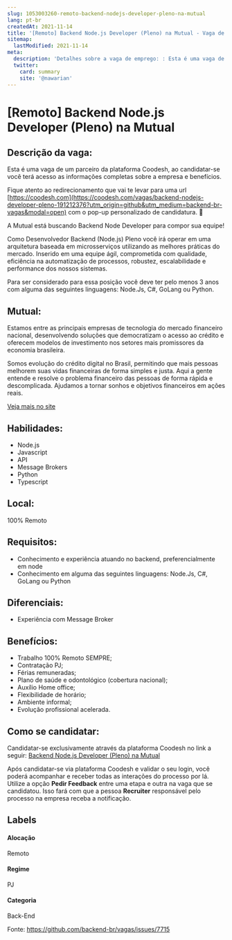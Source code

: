 ```yaml
---
slug: 1053003260-remoto-backend-nodejs-developer-pleno-na-mutual
lang: pt-br
createdAt: 2021-11-14
title: '[Remoto] Backend Node.js Developer (Pleno) na Mutual - Vaga de Emprego'
sitemap:
  lastModified: 2021-11-14
meta:
  description: 'Detalhes sobre a vaga de emprego: : Esta é uma vaga de um parceiro da plataforma Coodesh, ao candidatar-se você terá acesso as informações completas sobre a empresa e benefícios.  Fique atento ao redirecionamento que vai te levar para uma url [https://coodesh.com](https://coodesh.com/vagas/backend-nodejs-developer-pleno-191212376?utm_origin=github&utm_medium=backend-br-vagas&modal=open) com o pop-up personalizado de candidatura. 👋 <p>A Mutual está buscando Backend Node Developer para compor sua equipe!</p> <p></p> <p>Como Desenvolvedor Backend (Node.js) Pleno você irá operar em uma arquitetura baseada em microsserviços utilizando as melhores práticas do mercado. Inserido em uma equipe ágil, comprometida com qualidade, eficiência na automatização de processos, robustez, escalabilidade e performance dos nossos sistemas.</p> <p></p> <p>Para ser considerado para essa posição você deve ter pelo menos 3 anos com alguma das seguintes linguagens: Node.Js, C#, GoLang ou Python.</p>'
  twitter:
    card: summary
    site: '@nawarian'
---
```


# [Remoto] Backend Node.js Developer (Pleno) na Mutual

## Descrição da vaga: 
Esta é uma vaga de um parceiro da plataforma Coodesh, ao candidatar-se você terá acesso as informações completas sobre a empresa e benefícios.


Fique atento ao redirecionamento que vai te levar para uma url [https://coodesh.com](https://coodesh.com/vagas/backend-nodejs-developer-pleno-191212376?utm_origin=github&utm_medium=backend-br-vagas&modal=open) com o pop-up personalizado de candidatura. 👋
<p>A Mutual está buscando Backend Node Developer para compor sua equipe!</p>
<p></p>
<p>Como Desenvolvedor Backend (Node.js) Pleno você irá operar em uma arquitetura baseada em microsserviços utilizando as melhores práticas do mercado. Inserido em uma equipe ágil, comprometida com qualidade, eficiência na automatização de processos, robustez, escalabilidade e performance dos nossos sistemas.</p>
<p></p>
<p>Para ser considerado para essa posição você deve ter pelo menos 3 anos com alguma das seguintes linguagens: Node.Js, C#, GoLang ou Python.</p>

## Mutual: 
 <p>Estamos entre as principais empresas de tecnologia do mercado financeiro nacional, desenvolvendo soluções que democratizam o acesso ao crédito e oferecem modelos de investimento nos setores mais promissores da economia brasileira.</p>
<p>Somos evolução do crédito digital no Brasil, permitindo que mais pessoas melhorem suas vidas financeiras de forma simples e justa. Aqui a gente entende e resolve o problema financeiro das pessoas de forma rápida e descomplicada. Ajudamos a tornar sonhos e objetivos financeiros em ações reais.</p><a href='https://coodesh.com/empresas/mutual'>Veja mais no site</a>

 ## Habilidades: 
 - Node.js 
- Javascript 
- API 
- Message Brokers 
- Python 
- Typescript
## Local: 
 100% Remoto
## Requisitos: 
 - Conhecimento e experiência atuando no backend, preferencialmente em node 
- Conhecimento em alguma das seguintes linguagens: Node.Js, C#, GoLang ou Python
## Diferenciais: 
 - Experiência com Message Broker
## Benefícios: 
 - Trabalho 100% Remoto SEMPRE; 
- Contratação PJ; 
- Férias remuneradas; 
- Plano de saúde e odontológico (cobertura nacional); 
- Auxílio Home office; 
- Flexibilidade de horário; 
- Ambiente informal; 
- Evolução profissional acelerada.
## Como se candidatar:
Candidatar-se exclusivamente através da plataforma Coodesh no link a seguir: [Backend Node.js Developer (Pleno) na Mutual](https://coodesh.com/vagas/backend-nodejs-developer-pleno-191212376?utm_origin=github&utm_medium=backend-br-vagas&modal=open)


Após candidatar-se via plataforma Coodesh e validar o seu login, você poderá acompanhar e receber todas as interações do processo por lá. Utilize a opção **Pedir Feedback** entre uma etapa e outra na vaga que se candidatou. Isso fará com que a pessoa **Recruiter** responsável pelo processo na empresa receba a notificação.
## Labels
#### Alocação
Remoto
#### Regime
PJ
#### Categoria
Back-End

Fonte: https://github.com/backend-br/vagas/issues/7715